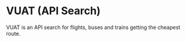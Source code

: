 # VUAT (API Search)
VUAT is an API search for flights, buses and trains getting the cheapest route.
